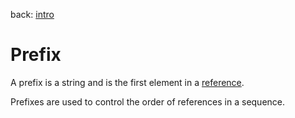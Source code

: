 back: [intro](../intro.md#Basics)

#  Prefix

A prefix is a string and is the first element in a [reference](reference.md).

Prefixes are used to control the order of references in a sequence.

